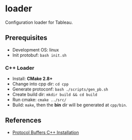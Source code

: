# loader

Configuration loader for Tableau.

## Prerequisites

- Development OS: linux
- Init protobuf: `bash init.sh`

### C++ Loader

- Install: **CMake 2.8+**
- Change into cpp dir: `cd cpp`
- Generate protoconf: `bash ./scripts/gen_pb.sh`
- Create build dir: `mkdir build && cd build`
- Run cmake: `cmake ../src/`
- Build: `make`, then the **bin** dir will be generated at `cpp/bin`.

## References

- [Protocol Buffers C++ Installation](https://github.com/protocolbuffers/protobuf/tree/master/src)

